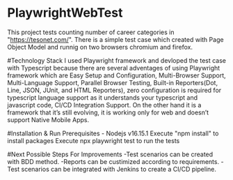 ﻿# PlaywrightWebTest
 This project tests counting number of career categories in "https://tesonet.com/". There is a simple test case which created with Page Object Model and runnig on two browsers chromium and firefox.
 
 ﻿#Technology Stack
 I used Playwright framework and devloped the test case with Typescript because there are several adventages of using Playwright framework which are Easy Setup and Configuration, Multi-Browser Support, Multi-Language Support, Parallel Browser Testing, Built-in Reporters(Dot, Line, JSON, JUnit, and HTML Reporters), zero configuration is required for typescript language support as it understands your typescript and javascript code, CI/CD Integration Support. On the other hand it is a framework that it’s still evolving, it is working only for web and doesn’t support Native Mobile Apps.
 
 ﻿#Installation & Run
 Prerequisites - Nodejs v16.15.1
 Execute "npm install" to install packages
 Execute npx playwright test to run the tests
 
 ﻿#Next Possible Steps For Improvements
 -Test scenarios can be created with BDD method.
 -Reports can be custimized according to requirements.
 -Test scenarios can be integrated with Jenkins to create a CI/CD pipeline. 
